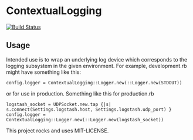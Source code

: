 # ContextualLogging

[![Build Status](https://magnum.travis-ci.com/OpenGov/contextual_logging.svg?token=yVu8begJFmDAf41szx7F&branch=master)](https://magnum.travis-ci.com/OpenGov/contextual_logging)

## Usage
Intended use is to wrap an underlying log device which corresponds to the logging subsystem in the given
environment. For example, development.rb might have something like this:
```
config.logger = ContextualLogging::Logger.new(::Logger.new(STDOUT))
```
or for use in production. Something like this for production.rb

```
logstash_socket = UDPSocket.new.tap {|s| s.connect(Settings.logstash.host, Settings.logstash.udp_port) }
config.logger = ContextualLogging::Logger.new(::Logger.new(logstash_socket))
```

This project rocks and uses MIT-LICENSE.

